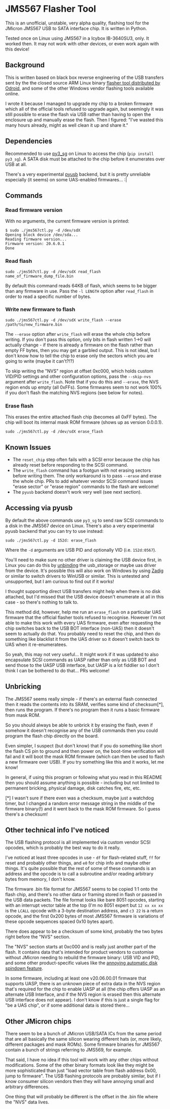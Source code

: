 # JMS567 Flasher Tool

This is an unofficial, unstable, very alpha quality, flashing tool for the JMicron JMS567 USB to SATA interface chip. It is written in Python.

Tested once on Linux using JMS567 in a Icybox IB-3640SU3, only. It worked then. It may not work with other devices, or even work again with this device!

## Background

This is written based on black box reverse engineering of the USB transfers sent by the the closed source ARM Linux binary [flasher tool distributed by Odroid](https://forum.odroid.com/viewtopic.php?t=41926), and some of the other Windows vendor flashing tools available online.

I wrote it because I managed to upgrade my chip to a broken firmware which all of the official tools refused to upgrade again, but seemingly it was still possible to erase the flash via USB rather than having to open the enclosure up and manually erase the flash. Then I figured: "I've wasted this many hours already, might as well clean it up and share it."

## Dependencies

Recommended to use [py3_sg](https://github.com/tvladyslav/py3_sg) on Linux to access the chip (`pip install py3_sg`). A SATA disk must be attached to the chip before it enumerates over USB at all.

There's a very experimental [pyusb](https://github.com/pyusb/pyusb/) backend, but it is pretty unreliable especially (it seems) on some UAS-enabled firmwares... :|

## Commands

### Read firmware version

With no arguments, the current firmware version is printed:

```
$ sudo ./jms567ctl.py -d /dev/sdX
Opening block device /dev/sda...
Reading firmware version...
Firmware version: 20.6.0.1
Done
```

### Read flash

```
sudo ./jms567ctl.py -d /dev/sdX read_flash name_of_firmware_dump_file.bin
```

By default this command reads 64KB of flash, which seems to be bigger than any firmware in use. Pass the `-l LENGTH` option after `read_flash` in order to read a specific number of bytes.

### Write new firmware to flash

```
sudo ./jms567ctl.py -d /dev/sdX write_flash --erase /path/to/new_firmware.bin
```

The `--erase` option after `write_flash` will erase the whole chip before writing. If you don't pass this option, only bits in flash written 1->0 will actually change - if there is already a firmware on the flash rather than empty FF bytes, then you may get a garbled output. This is not ideal, but I don't know how to tell the chip to erase only the sectors which you are going to write (maybe it can't?!?)

To skip writing the "NVS" region at offset 0xc000, which holds custom VID/PID settings and other configuration options, pass the `--skip-nvs` argument after `write_flash`. Note that if you do this and `--erase`, the NVS region ends up empty (all 0xFFs). Some firmwares seem to not work 100% if you don't flash the matching NVS regions (see below for notes).

### Erase flash

This erases the entire attached flash chip (becomes all 0xFF bytes). The chip will boot its internal mask ROM firmware (shows up as version 0.0.0.1).

```
sudo ./jms567ctl.py -d /dev/sdX erase_flash
```

## Known Issues

* The `reset_chip` step often fails with a SCSI error because the chip has already reset before responding to the SCSI command.
* The `write_flash` command has a footgun with not erasing sectors before writing them. The only workaround is to pass `--erase` and erase the whole chip. PRs to add whatever vendor SCSI command issues "erase sector" or "erase region" commands to the flash are welcome!
* The `pyusb` backend doesn't work very well (see next section).

## Accessing via pyusb

By default the above commands use `py3_sg` to send raw SCSI commands to a disk in the JMS567 device on Linux. There's also a very experimental pyusb backend that you can try to use instead:

```
sudo ./jms567ctl.py -d 152d: erase_flash
```

Where the `-d` arguments are USB PID and optionally VID (i.e. `152d:0567`).

You'll need to make sure no other driver is claiming the USB device first, in Linux you can do this by [unbinding](https://lwn.net/Articles/143397/) the usb_storage or maybe uas driver from the device. It's possible this will also work on Windows by using [Zadig](https://github.com/pbatard/libwdi/wiki/Zadig) or similar to switch drivers to WinUSB or similar. This is untested and unsupported, but I am curious to find out if it works!

I thought supporting direct USB transfers might help when there is no disk attached, but I'd missed that the USB device doesn't enumerate at all in this case - so there's nothing to talk to.

This method did, however, help me run an `erase_flash` on a particular UAS firmware that the official flasher tools refused to recognise. However I'm not able to make this work with every UAS firmware, even after requesting the chip switches back to the USB BOT interface (non-UAS) then it doesn't seem to actually do that. You probably need to reset the chip, and then do something like blacklist it from the UAS driver so it doesn't switch back to UAS when it re-enumeratees.

So yeah, this may not very useful... It might work if it was updated to also encapsulate SCSI commands as UASP rather than only as USB BOT and send those to the UASP USB interface, but UASP is a lot fiddlier so I don't think I can be bothered to do that... PRs welcome!

## Unbricking

The JMS567 seems really simple - if there's an external flash connected then it reads the contents into its SRAM, verifies some kind of checksum[*], then runs the program. If there's no program then it runs a basic firmware from mask ROM.

So you should always be able to unbrick it by erasing the flash, even if somehow it doesn't recognise any of the USB commands then you could program the flash chip directly on the board.

Even simpler, I suspect (but don't know) that if you do something like short the flash CS pin to ground and then power on, the boot-time verification will fail and it will boot the mask ROM firmware (which can then be used to flash a new firmware over USB). If you try something like this and it works, let me know!

In general, if using this program or following what you read in this README then you should assume anything is possible - including but not limited to permanent bricking, physical damage, disk catches fire, etc, etc.

[*] I wasn't sure if there even was a checksum, maybe just a watchdog timer, but I changed a random error message string in the middle of the firmware binary(!) and it went back to the mask ROM firmware. So I guess there's a checksum!

## Other technical info I've noticed

The USB flashing protocol is all implemented via custom vendor SCSI opcodes, which is probably the best way to do it really.

I've noticed at least three opcodes in use - `df` for flash-related stuff, `ff` for reset and probably other things, and `e0` for chip info and maybe other things. It's quite possible that the rest of some of these commands is an address and the opcode is to call a subroutine and/or reading arbitrary bytes from memory, I don't know.

The firmware .bin file format for JMS567 seems to be copied 1:1 onto the flash chip, and there's no other data or framing stored in flash or passed in the USB data packets. The file format looks like bare 8051 opcodes, starting with an interrupt vector table at the top (I'm no 8051 expert but `12 xx xx xx` is the `LCALL` opcode with a 3-byte destination address, and `c3 22` is a return opcode, and the first 0x200 bytes of most JMS567 firmware is variations of these opcode sequences spaced 0x10 bytes apart).

There does appear to be a checksum of some kind, probably the two bytes right before the "NVS" section.

The "NVS" section  starts at 0xc000 and is really just another part of the flash. It contains data that's intended for product vendors to customise without JMicron needing to rebuild the firmware binary: USB VID and PID, and some other product-specific values like the [annoying automatic disk spindown feature](https://gbatemp.net/threads/how-to-update-firmware-of-jmicron-jms578-usb3-0-sata-enclosure-black-screen-lock-music-stop.569158/).

In some firmware, including at least one v20.06.00.01 firmware that supports UASP, there is an unknown piece of extra data in the NVS region that's required for the chip to enable UASP at all (the chip offers UASP as an alternate USB Interface, and if the NVS region is erased then this alternate USB interface does not appear). I don't know if this is just a single flag for "be a UAS chip", or if some additional data is stored there...

## Other JMicron chips

There seem to be a bunch of JMicron USB/SATA ICs from the same period that are all basically the same silicon wearing different hats (or, more likely, different packages and mask ROMs). Some firmware binaries for JMS567 contain a bunch of strings referring to JMS569, for example.

That said, I have no idea if this tool will work with any other chips without modifications. Some of the other binary formats look like they might be more sophisticated than just "load vector table from flash address 0x00, jump to firmware".  The USB flashing protocols are probably similar, but if I know consumer silicon vendors then they will have annoying small and arbitrary differences.

One thing that will probably be different is the offset in the .bin file where the "NVS" data lives.
